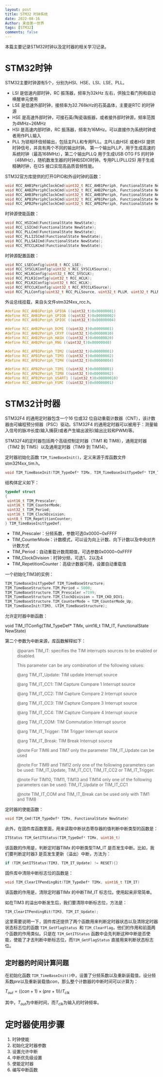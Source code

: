 ```yaml
---
layout: post
title: STM32 时钟系统
date: 2022-08-16
Author: 来自第一世界
tags: [STM32]
comments: false
---
```

本篇主要记录STM32时钟以及定时器的相关学习记录。

# STM32时钟

STM32主要时钟源有5个，分别为HSI、HSE、LSI、LSE、PLL。

* LSI 是低速内部时钟，RC 振荡器，频率为32kHz 左右，供独立看门狗和自动唤醒单元使用
* LSE 是低速外部时钟，接频率为32.768kHz的石英晶体，主要是RTC 的时钟源
* HSE 是高速外部时钟，可接石英/陶瓷谐振器，或者接外部时钟源，频率范围为4MHz~26MHz
* HSI 是高速内部时钟，RC 振荡器，频率为16MHz。可以直接作为系统时钟或者用作PLL输入
* PLL 为锁相环倍频输出，包括主PLL和专用PLL。主PLL由HSE 或者HSI 提供时钟信号，并具有两个不同的输出时钟。
  第一个输出PLLP，用于生成高速的系统时钟（最高168MHz），第二个输出PLLQ 用于生成USB OTG FS 的时钟（48MHz），随机数发生器的时钟和SDIO时钟。专用PLL(PLLI2S) 用于生成精确时钟，在I2S 接口实现高品质音频性能。

STM32官方库提供的打开GPIO和外设时钟的函数：

```c
void RCC_AHB1PeriphClockCmd(uint32_t RCC_AHB1Periph, FunctionalState NewState);
void RCC_AHB2PeriphClockCmd(uint32_t RCC_AHB2Periph, FunctionalState NewState);
void RCC_AHB3PeriphClockCmd(uint32_t RCC_AHB3Periph, FunctionalState NewState);
void RCC_APB1PeriphClockCmd(uint32_t RCC_APB1Periph, FunctionalState NewState);
void RCC_APB2PeriphClockCmd(uint32_t RCC_APB2Periph, FunctionalState NewState);
```

时钟源使能函数：

```c
void RCC_HSICmd(FunctionalState NewState);
void RCC_LSICmd(FunctionalState NewState);
void RCC_PLLCmd(FunctionalState NewState);
void RCC_PLLI2SCmd(FunctionalState NewState);
void RCC_PLLSAICmd(FunctionalState NewState);
void RCC_RTCCLKCmd(FunctionalState NewState);
```

时钟源配置函数：

```c
void RCC_LSEConfig(uint8_t RCC_LSE);
void RCC_SYSCLKConfig(uint32_t RCC_SYSCLKSource);
void RCC_HCLKConfig(uint32_t RCC_SYSCLK);
void RCC_PCLK1Config(uint32_t RCC_HCLK);
void RCC_PCLK2Config(uint32_t RCC_HCLK);
void RCC_RTCCLKConfig(uint32_t RCC_RTCCLKSource);
void RCC_PLLConfig(uint32_t RCC_PLLSource, uint32_t PLLM, uint32_t PLLN, uint32_t PLLP, uint32_t PLLQ);
```

外设总线挂载，来自头文件stm32f4xx_rcc.h。

```c
#define RCC_AHB1Periph_GPIOA ((uint32_t)0x00000001)
#define RCC_AHB1Periph_GPIOB ((uint32_t)0x00000002)
#define RCC_AHB1Periph_GPIOC ((uint32_t)0x00000004)

#define RCC_AHB2Periph_DCMI ((uint32_t)0x00000001)
#define RCC_AHB2Periph_CRYP ((uint32_t)0x00000010)
#define RCC_AHB2Periph_HASH ((uint32_t)0x00000020)
#define RCC_AHB2Periph_RNG ((uint32_t)0x00000040)

#define RCC_APB1Periph_TIM2 ((uint32_t)0x00000001)
#define RCC_APB1Periph_TIM3 ((uint32_t)0x00000002)
#define RCC_APB1Periph_TIM4 ((uint32_t)0x00000004)

#define RCC_APB2Periph_TIM1 ((uint32_t)0x00000001)
#define RCC_APB2Periph_TIM8 ((uint32_t)0x00000002)
#define RCC_APB2Periph_USART1 ((uint32_t)0x00000010)
#define RCC_AHB3Periph_FSMC ((uint32_t)0x00000001)
```


# STM32计时器

STM32F4 的通用定时器包含一个16 位或32 位自动重载计数器（CNT），该计数器由可编程预分频器（PSC）驱动。STM32F4 的通用定时器可以被用于：测量输入信号的脉冲长度(输入捕获)或者产生输出波形(输出比较和PWM)等。

STM32F4的定时器包括两个高级控制定时器（TIM1 和 TIM8），通用定时器（TIM2 到 TIM5）以及通用定时器（TIM9 到 TIM14）。

定时器初始化函数 `TIM_TimeBaseInit()`，定义来源于库函数文件stm32f4xx_tim.h。

```c
void TIM_TimeBaseInit(TIM_TypeDef* TIMx, TIM_TimeBaseInitTypeDef* TIM_TimeBaseInitStruct)
```

结构体定义如下：

```c
typedef struct
{
 uint16_t TIM_Prescaler;   
 uint16_t TIM_CounterMode;  
 uint32_t TIM_Period;  
 uint16_t TIM_ClockDivision;  
 uint8_t TIM_RepetitionCounter;  
} TIM_TimeBaseInitTypeDef;
```

* TIM_Prescaler：分频系数，参数可选0x0000~0xFFFF
* TIM_CounterMode：计数模式，可以设为向上计数、向下计数以及中央对齐计数方式
* TIM_Period：自动重载计数周期值，可选参数0x0000~0xFFFF
* TIM_ClockDivision：时钟分频，可选1、2以及4
* TIM_RepetitionCounter：高级计数器可用，设置自动重载值

一个初始化TIM3的实例：

```c
TIM_TimeBaseInitTypeDef TIM_TimeBaseStructure;
TIM_TimeBaseStructure.TIM_Period = 5000;
TIM_TimeBaseStructure.TIM_Prescaler =7199;
TIM_TimeBaseStructure.TIM_ClockDivision = TIM_CKD_DIV1;
TIM_TimeBaseStructure.TIM_CounterMode = TIM_CounterMode_Up;
TIM_TimeBaseInit(TIM3, &TIM_TimeBaseStructure);
```

允许定时器中断函数：

void TIM_ITConfig(TIM_TypeDef* TIMx, uint16_t TIM_IT, FunctionalState NewState)

第二个参数为中断来源，库函数解释如下：

> @param  TIM_IT: specifies the TIM interrupts sources to be enabled or disabled.
>
> This parameter can be any combination of the following values:
>
> @arg TIM_IT_Update: TIM update Interrupt source
>
> @arg TIM_IT_CC1: TIM Capture Compare 1 Interrupt source
>
> @arg TIM_IT_CC2: TIM Capture Compare 2 Interrupt source
>
> @arg TIM_IT_CC3: TIM Capture Compare 3 Interrupt source
>
> @arg TIM_IT_CC4: TIM Capture Compare 4 Interrupt source
>
> @arg TIM_IT_COM: TIM Commutation Interrupt source
>
> @arg TIM_IT_Trigger: TIM Trigger Interrupt source
>
> @arg TIM_IT_Break: TIM Break Interrupt source
>
> @note   For TIM6 and TIM7 only the parameter TIM_IT_Update can be used
>
> @note   For TIM9 and TIM12 only one of the following parameters can be used: TIM_IT_Update, TIM_IT_CC1, TIM_IT_CC2 or  TIM_IT_Trigger.
>
> @note   For TIM10, TIM11, TIM13 and TIM14 only one of the following parameters can be used: TIM_IT_Update or TIM_IT_CC1
>
> @note   TIM_IT_COM and TIM_IT_Break can be used only with TIM1 and TIM8

定时器的使能函数：

```c
void TIM_Cmd(TIM_TypeDef* TIMx, FunctionalState NewState)
```

此外，在固件库函数里面，用来读取中断状态寄存器的值判断中断类型的函数是：

```c
ITStatus TIM_GetITStatus(TIM_TypeDef* TIMx, uint16_t)
```

该函数的作用是，判断定时器TIMx 的中断类型TIM_IT 是否发生中断。比如，我们要判断定时器3 是否发生更新（溢出）中断，方法为：

```c
if (TIM_GetITStatus(TIM3, TIM_IT_Update) != RESET){}
```

固件库中清除中断标志位的函数是：

```c
void TIM_ClearITPendingBit(TIM_TypeDef* TIMx, uint16_t TIM_IT)
```

该函数的作用是，清除定时器TIMx 的中断TIM_IT 标志位。使用起来非常简单。

如在TIM3 的溢出中断发生后，我们要清除中断标志位，方法是：

```c
TIM_ClearITPendingBit(TIM3, TIM_IT_Update);
```

这里需要说明一下，固件库还提供了两个函数用来判断定时器状态以及清除定时器状态标志位的函数 `TIM_GetFlagStatus `和 `TIM_ClearFlag`，他们的作用和前面两个函数的作用类似。只是在 `TIM_GetITStatus` 函数中会先判断这种中断是否使能，使能了才去判断中断标志位，而`TIM_GetFlagStatus` 直接用来判断状态标志位。

## 定时器的时间计算问题

在初始化函数 `TIM_TimeBaseInit()`中，设置了分频系数以及重新装载值，设分频系数$pre$以及重新装载值$con$，那么整个计数器的中断时间可以计算为：

$T_{out}=((con+1)\times (pre+1))/T_{clk}$

其中，$T_{out}$为中断时间，而$T_{clk}$为输入的时钟频率。

# 定时器使用步骤

1. 时钟使能
2. 初始化定时器参数
3. 设置允许中断
4. 中断优先级设置
5. 使能定时器
6. 编写中断函数
